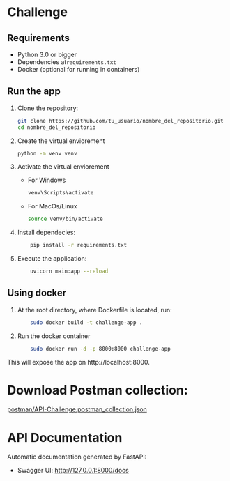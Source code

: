 # Challenge

## Requirements

- Python 3.0 or bigger
- Dependencies at`requirements.txt`
- Docker (optional for running in containers)

## Run the app

1. Clone the repository:

   ```bash
   git clone https://github.com/tu_usuario/nombre_del_repositorio.git
   cd nombre_del_repositorio

2. Create the virtual enviorement
    ```bash
    python -m venv venv

3. Activate the virtual enviorement
    * For Windows
        ```bash
        venv\Scripts\activate
    * For MacOs/Linux
        ```bash
        source venv/bin/activate
4. Install dependecies:
    ```bash
        pip install -r requirements.txt
5. Execute the application:
    ```bash
        uvicorn main:app --reload

## Using docker

1. At the root directory, where Dockerfile is located, run:
    ```bash
        sudo docker build -t challenge-app .
2. Run the docker container
    ```bash
        sudo docker run -d -p 8000:8000 challenge-app

This will expose the app on http://localhost:8000.


# Download Postman collection:

[postman/API-Challenge.postman_collection.json](postman/API-Challenge.postman_collection.json)

# API Documentation

Automatic documentation generated by FastAPI: 

- Swagger UI:  http://127.0.0.1:8000/docs
